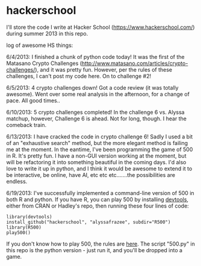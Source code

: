 hackerschool
============

I'll store the code I write at Hacker School (https://www.hackerschool.com/) during summer 2013 in this repo.

log of awesome HS things:

6/4/2013: I finished a chunk of python code today! It was the first of the Matasano Crypto Challenges (http://www.matasano.com/articles/crypto-challenges/), and it was pretty fun.  However, per the rules of these challenges, I can't post my code here.  On to challenge #2!

6/5/2013:  4 crypto challenges down!  Got a code review (it was totally awesome).  Went over some real analysis in the afternoon, for a change of pace.  All good times..

6/10/2013:  5 crypto challenges completed!  In the challenge 6 vs. Alyssa matchup, however, Challenge 6 is ahead.  Not for long, though.  I hear the comeback train.

6/13/2013:  I have cracked the code in crypto challenge 6!  Sadly I used a bit of an "exhaustive search" method, but the more elegant method is failing me at the moment.  In the eantime, I've been programming the game of 500 in R.  It's pretty fun.  I have a non-GUI version working at the moment, but will be refactoring it into something beautiful in the coming days.  I'd also love to write it up in python, and I think it would be awesome to extend it to be interactive, be online, have AI, etc etc etc.......the possibilities are endless.

6/19/2013:  I've successfully implemented a command-line version of 500 in both R and python.  If you have R, you can play 500 by installing [devtools](https://github.com/hadley/devtools), either from CRAN or Hadley's repo, then running these four lines of code:
```
library(devtools)
install_github("hackerschool", "alyssafrazee", subdir="R500")
library(R500)
play500()
```
If you don't know how to play 500, the rules are [here](http://en.wikipedia.org/wiki/500_(card_game) ). The script "500.py" in this repo is the python version - just run it, and you'll be dropped into a game.